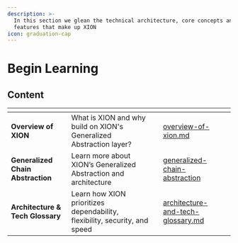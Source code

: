 ```yaml
---
description: >-
  In this section we glean the technical architecture, core concepts and key
  features that make up XION
icon: graduation-cap
---
```


# Begin Learning

## Content

<table data-view="cards"><thead><tr><th></th><th></th><th></th><th data-hidden data-card-target data-type="content-ref"></th><th data-hidden data-card-cover data-type="files"></th></tr></thead><tbody><tr><td><strong>Overview of XION</strong></td><td>What is XION and why build on XION's Generalized Abstraction layer?</td><td></td><td><a href="overview-of-xion.md">overview-of-xion.md</a></td><td></td></tr><tr><td><strong>Generalized Chain Abstraction</strong></td><td>Learn more about XION’s Generalized Abstraction and architecture</td><td></td><td><a href="generalized-chain-abstraction/">generalized-chain-abstraction</a></td><td></td></tr><tr><td><strong>Architecture &#x26; Tech Glossary</strong></td><td>Learn how XION prioritizes dependability, flexibility, security, and speed</td><td></td><td><a href="architecture-and-tech-glossary.md">architecture-and-tech-glossary.md</a></td><td></td></tr></tbody></table>

